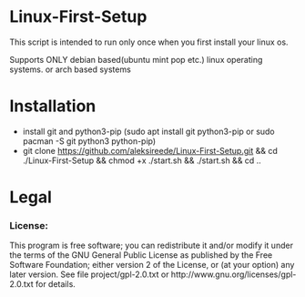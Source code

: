 # Linux-First-Setup
This script is intended to run only once when you first install your linux os.

Supports ONLY debian based(ubuntu mint pop etc.) linux operating systems.
or arch based systems


# Installation
- install git and python3-pip (sudo apt install git python3-pip or sudo pacman -S git python3 python-pip)
- git clone https://github.com/aleksireede/Linux-First-Setup.git && cd ./Linux-First-Setup && chmod +x ./start.sh  && ./start.sh && cd ..

# Legal
<h3>License:</h3>
This program is free software; you can redistribute it and/or modify it under the terms of the GNU General Public License as published by the Free Software Foundation; either version 2 of the License, or (at your option) any later version.
See file project/gpl-2.0.txt or http://www.gnu.org/licenses/gpl-2.0.txt for details.
